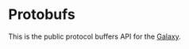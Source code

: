 # Protobufs

This is the public protocol buffers API for the [Galaxy](https://github.com/galaxynetwork/galaxy).

